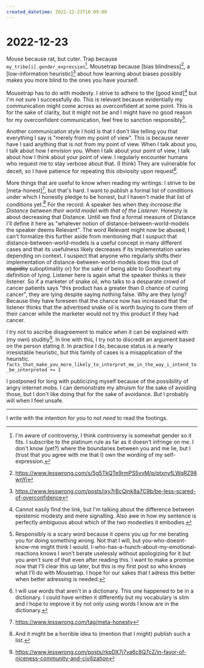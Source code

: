 ```yaml
---
created_datetime: 2022-12-23T10:09:00
---
```


# 2022-12-23

Mouse because rat, but cuter.
Trap because `my_tribe[i].gender_expression`[^0].
Mousetrap because [bias blindness][^1], a [low-information heuristic][^2] about how learning about biases possibly makes you more blind to the ones you have yourself.

Mousetrap has to do with modesty. I strive to adhere to the [good kind][^3] but I'm not sure I successfully do.
This is relevant because evidentially my communication might come across as overconfident at some point.
This is for the sake of clarity, but it might not be and I might have no good reason for my overconfident communication, feel free to sanction responsibly[^4].

Another communication style I hold is that I don't like telling you that everything I say is "merely from my point of view".
This is because never have I said anything that is not from my point of view.
When I talk about you, I talk about how I envision you.
When I talk about your point of view, I talk about how I think about your point of view.
I regularly encounter humans who request me to stay verbose about that.
(I think) They are vulnerable for deceit, so I have patience for repeating this obviosity upon request[^5].

More things that are useful to know when reading my writings: I strive to be [meta-honest][^6], but that's hard.
I want to publish a formal list of conditions under which I honestly pledge to be honest, but I haven't made that list of conditions yet.[^7]
For the record: A speaker lies when they _increase the Distance between their world model with that of the Listener_.
Honesty is about decreasing that Distance.
Untill we find a formal measure of Distance I'll define it here as "whatever notion of distance-between-world-models the speaker deems Relevant".
The word Relevant might now be abused, I can't formalize this further aside from mentioning that I suspuct that distance-between-world-models is a useful concept in many different cases and that its usefulness likely decreases if its implementation varies depending on context.
I suspect that anyone who regularly shifts their implementation of distance-between-world-models does this (out of ~~stupidity~~ suboptimality or) for the sake of being able to Goodheart my definition of lying.
Listener here is again what the speaker thinks is their listener.
So if a marketer of snake oil, who talks to a desparate crowd of cancer patients says "this product has a greater than 0 chance of curing cancer", they are lying despite saying nothing false.
Why are they lying?
Because they have foreseen that the chance now has increased that the listener thinks that the advertised snake oil is worth buying to cure them of their cancer while the marketer would not try this product if they had cancer.

I try not to ascribe disagreement to malice when it can be explained with (my own) studitiy[^8].
In line with this, I try not to discredit an argument based on the person stating it.
In practice I do, because status is a nearly irresistable heuristic, but this family of cases is a misapplication of the heuristic.
`facts_that_make_you_more_likely_to_interpret_me_in_the_way_i_intend_to_be_interpreted += 1`

I postponed for long with publicizing myself because of the possibility of angry internet mobs.
I can demonstrate my altruism for the sake of avoiding those, but I don't like doing that for the sake of avoidance.
_But_ I probably will when I feel unsafe.

---

I write with the intention for you to not _need_ to read the footings.

[^0]: I'm aware of controversy, I think controversy is somewhat gender so it fits. I subscribe to the platinum rule as far as it doesn't infringe on me. I don't know (yet?) where the boundaries between you and me lie, but I (trust that you agree with me that I) own the wording of my self-expression.
[^1]: https://www.lesswrong.com/s/5g5TkQTe9rmPS5vvM/p/ptxnyfLWqRZ98wnYi
[^2]: https://www.lesswrong.com/posts/jxy7rBcQink8a7C9b/be-less-scared-of-overconfidence
[^3]: Cannot easily find the link, but I'm talking about the difference between epistemic modesty and mere signalling. Also awe in how my sentence is perfectly ambiguous about which of the two modesties it embodies.
[^4]: Responsibly is a scary word because it opens you up for me berating you for doing something wrong. Not that I will, but you-who-doesnt-know-me might think I would. I-who-has-a-hunch-about-my-emotional-reactions knows I won't berate uselessly without apologizing for it but you aren't sure of that even after reading this. I want to make a promise now that I'll clear this up later, but this is my first post so who knows what I'll do with Mousetrap. I hope for our sakes that I adress this better when better adressing is needed.
[^5]: I will use words that aren't in a dictionary. This one happened to be in a dictionary. I could have written it differently but my vocabulary is slim and I hope to improve it by not only using words I know are in the dictionary.
[^6]: https://www.lesswrong.com/tag/meta-honesty
[^7]: And it might be a horrible idea to (mention that I might) publish such a list.
[^8]: https://www.lesswrong.com/posts/rkpDX7j7va6c8Q7cZ/in-favor-of-niceness-community-and-civilization
